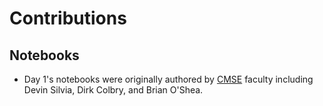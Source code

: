 # Contributions

## Notebooks

* Day 1's notebooks were originally authored by [CMSE](https://cmse.msu.edu) faculty including Devin Silvia, Dirk Colbry, and Brian O'Shea.

